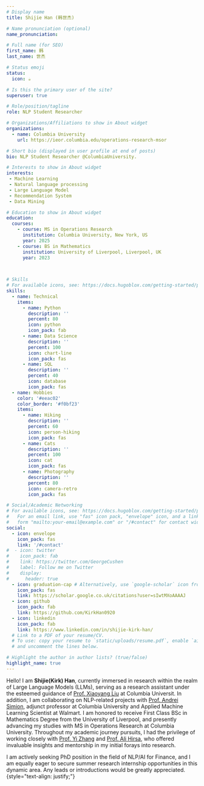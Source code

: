 ```yaml
---
# Display name
title: Shijie Han (韩世杰)

# Name pronunciation (optional)
name_pronunciation: 

# Full name (for SEO)
first_name: 韩
last_name: 世杰

# Status emoji
status:
  icon: ☕️

# Is this the primary user of the site?
superuser: true

# Role/position/tagline
role: NLP Student Researcher

# Organizations/Affiliations to show in About widget
organizations:
  - name: Columbia University
    url: https://ieor.columbia.edu/operations-research-msor

# Short bio (displayed in user profile at end of posts)
bio: NLP Student Researcher @ColumbiaUniversity.

# Interests to show in About widget
interests:
 - Machine Learning
 - Natural language processing
 - Large Language Model
 - Recommendation System
 - Data Mining

# Education to show in About widget
education:
  courses:
    - course: MS in Operations Research
      institution: Columbia University, New York, US
      year: 2025
    - course: BS in Mathematics
      institution: University of Liverpool, Liverpool, UK
      year: 2023

      

# Skills
# For available icons, see: https://docs.hugoblox.com/getting-started/page-builder/#icons
skills:
  - name: Technical
    items:
      - name: Python
        description: ''
        percent: 80
        icon: python
        icon_pack: fab
      - name: Data Science
        description: ''
        percent: 100
        icon: chart-line
        icon_pack: fas
      - name: SQL
        description: ''
        percent: 40
        icon: database
        icon_pack: fas
  - name: Hobbies
    color: '#eeac02'
    color_border: '#f0bf23'
    items:
      - name: Hiking
        description: ''
        percent: 60
        icon: person-hiking
        icon_pack: fas
      - name: Cats
        description: ''
        percent: 100
        icon: cat
        icon_pack: fas
      - name: Photography
        description: ''
        percent: 80
        icon: camera-retro
        icon_pack: fas

# Social/Academic Networking
# For available icons, see: https://docs.hugoblox.com/getting-started/page-builder/#icons
#   For an email link, use "fas" icon pack, "envelope" icon, and a link in the
#   form "mailto:your-email@example.com" or "/#contact" for contact widget.
social:
  - icon: envelope
    icon_pack: fas
    link: '/#contact'
#  - icon: twitter
#    icon_pack: fab
#    link: https://twitter.com/GeorgeCushen
#    label: Follow me on Twitter
#    display:
#      header: true
  - icon: graduation-cap # Alternatively, use `google-scholar` icon from `ai` icon pack
    icon_pack: fas
    link: https://scholar.google.co.uk/citations?user=sIwtMXoAAAAJ
  - icon: github
    icon_pack: fab
    link: https://github.com/KirkHan0920
  - icon: linkedin
    icon_pack: fab
    link: https://www.linkedin.com/in/shijie-kirk-han/
  # Link to a PDF of your resume/CV.
  # To use: copy your resume to `static/uploads/resume.pdf`, enable `ai` icons in `params.yaml`,
  # and uncomment the lines below.

# Highlight the author in author lists? (true/false)
highlight_name: true
---
```

Hello! I am <strong>Shijie(Kirk) Han</strong>, currently immersed in research within the realm of Large Language Models (LLMs), serving as a research assistant under the esteemed guidance of <a href="https://openfin.engineering.columbia.edu/people/xiao-yang-yanglet-liu" target="_blank">Prof. Xiaoyang Liu</a> at Columbia Universit. In addition, I am collaborating on NLP-related projects with <a href="https://datascience.columbia.edu/people/andrei-simion/" target="_blank">Prof. Andrei Simion</a>, adjunct professor at Columbia University and Applied Machine Learning Scientist at Walmart. I am honored to receive First Class BSc in Mathematics Degree from the University of Liverpool, and presently advancing my studies with MS in Operations Research at Columbia University. Throughout my academic journey pursuits, I had the privilege of working closely with <a href="https://www.birmingham.ac.uk/staff/profiles/maths/zhang-yi" target="_blank">Prof. Yi Zhang</a> and <a href="https://www.engineering.columbia.edu/faculty/ali-hirsa" target="_blank">Prof. Ali Hirsa</a>, who offered invaluable insights and mentorship in my initial forays into research.

I am actively seeking PhD position in the field of NLP/AI for Finance, and I am equally eager to secure summer research internship opportunities in this dynamic area. Any leads or introductions would be greatly appreciated.
{style="text-align: justify;"}
